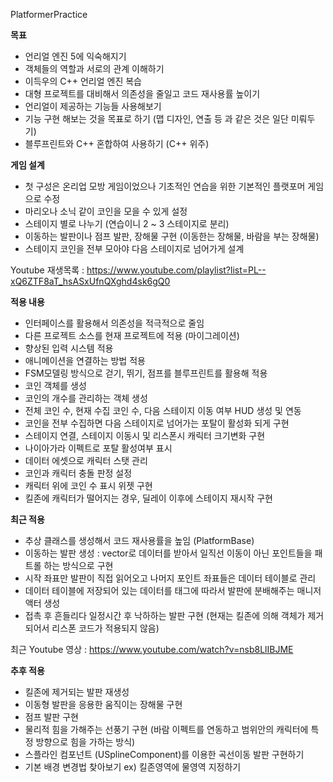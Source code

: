PlatformerPractice

**목표**
- 언리얼 엔진 5에 익숙해지기
- 객체들의 역할과 서로의 관계 이해하기
- 이득우의 C++ 언리얼 엔진 복습
- 대형 프로젝트를 대비해서 의존성을 줄일고 코드 재사용률 높이기
- 언리얼이 제공하는 기능들 사용해보기
- 기능 구현 해보는 것을 목표로 하기 (맵 디자인, 연출 등 과 같은 것은 일단 미뤄두기)
- 블루프린트와 C++ 혼합하여 사용하기 (C++ 위주)

**게임 설계**
- 첫 구성은 온리업 모방 게임이었으나 기초적인 연습을 위한 기본적인 플랫포머 게임으로 수정
- 마리오나 소닉 같이 코인을 모을 수 있게 설정
- 스테이지 별로 나누기 (연습이니 2 ~ 3 스테이지로 분리)
- 이동하는 발판이나 점프 발판, 장해물 구현 (이동한는 장해물, 바람을 부는 장해물)
- 스테이지 코인을 전부 모아야 다음 스테이지로 넘어가게 설계

Youtube 재생목록 : https://www.youtube.com/playlist?list=PL--xQ6ZTF8aT_hsASxUfnQXghd4sk6gQ0

**적용 내용**
- 인터페이스를 활용해서 의존성을 적극적으로 줄임
- 다른 프로젝트 소스를 현재 프로젝트에 적용 (마이그레이션)
- 향상된 입력 시스템 적용
- 애니메이션을 연결하는 방법 적용
- FSM모델링 방식으로 걷기, 뛰기, 점프를 블루프린트를 활용해 적용
- 코인 객체를 생성
- 코인의 개수를 관리하는 객체 생성
- 전체 코인 수, 현재 수집 코인 수, 다음 스테이지 이동 여부 HUD 생성 및 연동
- 코인을 전부 수집하면 다음 스테이지로 넘어가는 포탈이 활성화 되게 구현
- 스테이지 연결, 스테이지 이동시 및 리스폰시 캐릭터 크기변화 구현
- 나이아가라 이펙트로 포탈 활성여부 표시
- 데이터 에셋으로 캐릭터 스탯 관리
- 코인과 캐릭터 충돌 판정 설정
- 캐릭터 위에 코인 수 표시 위젯 구현
- 킬존에 캐릭터가 떨어지는 경우, 딜레이 이후에 스테이지 재시작 구현

**최근 적용**
- 추상 클래스를 생성해서 코드 재사용률을 높임 (PlatformBase)
- 이동하는 발판 생성 : vector로 데이터를 받아서 일직선 이동이 아닌 포인트들을 패트롤 하는 방식으로 구현
- 시작 좌표만 발판이 직접 읽어오고 나머지 포인트 좌표들은 데이터 테이블로 관리
- 데이터 테이블에 저장되어 있는 데이터를 태그에 따라서 발판에 분배해주는 매니저 액터 생성
- 접촉 후 흔들리다 일정시간 후 낙하하는 발판 구현 (현재는 킬존에 의해 객체가 제거되어서 리스폰 코드가 적용되지 않음)

최근 Youtube 영상 : https://www.youtube.com/watch?v=nsb8LlIBJME

**추후 적용**
- 킬존에 제거되는 발판 재생성
- 이동형 발판을 응용한 움직이는 장해물 구현
- 점프 발판 구현
- 물리적 힘을 가해주는 선풍기 구현 (바람 이펙트를 연동하고 범위안의 캐릭터에 특정 방향으로 힘을 가하는 방식)
- 스플라인 컴포넌트 (USplineComponent)를 이용한 곡선이동 발판 구현하기
- 기본 배경 변경법 찾아보기 ex) 킬존영역에 물영역 지정하기
